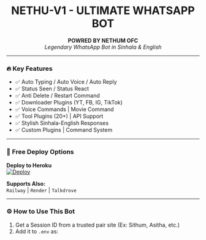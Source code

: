 <p align="center">
  <https://files.catbox.moe/5sjazp.jpg>
</p>

<h1 align="center">NETHU-V1 - ULTIMATE WHATSAPP BOT</h1>
<p align="center">
  <b>POWRED BY NETHUM OFC</b><br>
  <i>Legendary WhatsApp Bot in Sinhala & English</i>
</p>

---

### 🔥 Key Features

- ✅ Auto Typing / Auto Voice / Auto Reply
- ✅ Status Seen / Status React
- ✅ Anti Delete / Restart Command
- ✅ Downloader Plugins (YT, FB, IG, TikTok)
- ✅ Voice Commands | Movie Command
- ✅ Tool Plugins (20+) | API Support
- ✅ Stylish Sinhala-English Responses
- ✅ Custom Plugins | Command System

---

### 🚀 Free Deploy Options

**Deploy to Heroku**  
[![Deploy](https://www.herokucdn.com/deploy/button.svg)](https://heroku.com/deploy?template=https://github.com/nethum-ofc/NETHU-V1)

**Supports Also:**  
`Railway` | `Render` | `Talkdrove`

---

### ⚙️ How to Use This Bot

1. Get a Session ID from a trusted pair site (Ex: Sithum, Asitha, etc.)
2. Add it to `.env` as:
